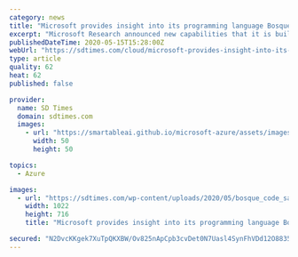 ```yaml
---
category: news
title: "Microsoft provides insight into its programming language Bosque"
excerpt: "Microsoft Research announced new capabilities that it is building for its new Bosque programming language project created to support automated reasoning tools."
publishedDateTime: 2020-05-15T15:28:00Z
webUrl: "https://sdtimes.com/cloud/microsoft-provides-insight-into-its-programming-language-bosque/"
type: article
quality: 62
heat: 62
published: false

provider:
  name: SD Times
  domain: sdtimes.com
  images:
    - url: "https://smartableai.github.io/microsoft-azure/assets/images/organizations/sdtimes.com-50x50.jpg"
      width: 50
      height: 50

topics:
  - Azure

images:
  - url: "https://sdtimes.com/wp-content/uploads/2020/05/bosque_code_sample.png"
    width: 1022
    height: 716
    title: "Microsoft provides insight into its programming language Bosque"

secured: "N2DvcKKgek7XuTpQKXBW/Ov825nApCpb3cvDet0N7Uasl4SynFhVDd12O8835QbOodhAyvE7SjiDEO/2bAsRJlQpzgemx1tdqmEjKGaY7rSDwu5E9afjeltkL7D//6GpKXjzfk+Wqi7XFsYfIjuRHTlV2Tu1y7Zv9FiwKmY3DEXbtp7I4EM5nYQ3lAfEikkSYPNW8wsYvXvNGKPEjm+UvNAlOLUS5nx3HtxA08l8VokuOKZ9+yzg5i+OR8QiVTX/Wx+QQEf7z6UVgu7dpwbDQv+/uLHUWKTPd4bKLJi/jXuOUfEI9nhyD78X6cMPuqSR;sPbRyc8j3xRRhc5wyJnmsg=="
---
```


